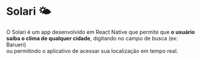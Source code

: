 # Solari 🌤️
O Solari é um app desenvolvido em React Native que permite que **o usuário saiba o clima de qualquer cidade**, digitando no campo de busca (ex: Barueri) <br>
ou permitindo o aplicativo de acessar sua localização em tempo real. 

<img src="">
